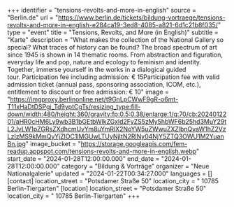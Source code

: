 +++
identifier = "tensions-revolts-and-more-in-english"
source = "Berlin.de"
url = "https://www.berlin.de/tickets/bildung-vortraege/tensions-revolts-and-more-in-english-e284ca19-3ed8-4085-a821-6d1c21b8f035/"
type = "event"
title = "Tensions, Revolts, and More (in English)"
subtitle = "Karte"
description = "What makes the collection of the National Gallery so special? What traces of history can be found? The broad spectrum of art since 1945 is shown in 14 thematic rooms. From abstraction and figuration, everyday life and pop, nature and ecology to feminism and identity. Together, immerse yourself in the works in a dialogical guided tour. Participation fee including admission: € 15Participation fee with valid admission ticket (annual pass, sponsoring association, ICOM, etc.), entitlement to discount or free admission: € 10"
image = "https://imgproxy.berlinonline.net/t9GnLpCWwF9gR-o6mt-T11xHaDtDSPgj_Td9yptCgTs/resizing_type:fill-down/width:480/height:360/gravity:fp:0.5:0.38/enlarge:1/q:70/cb:2024012201/aHR0cHM6Ly9wb3B1bGEtbWlkZGxld2FyZS5zMy5hbWF6b25hd3MuY29tL2JvLW1pZGRsZXdhcmUvYm8uYmRlX2NoYW5uZWwuZXZlbnQvaW1hZ2VzLzIzMS9kMmQyYjZlOC1lMGUwLTUyNjItN2RlNy04NjY5ZTQ3OWU1M2YuanBn.jpg"
image_bucket = "https://storage.googleapis.com/fem-readup.appspot.com/tensions-revolts-and-more-in-english.webp"
start_date = "2024-01-28T12:00:00.000"
end_date = "2024-01-28T12:00:00.000"
category = "Bildung & Vorträge"
organizer = "Neue Nationalgalerie"
updated = "2024-01-22T00:34:27.000"
languages = []
[contact]
location_street = "Potsdamer Straße 50"
location_city = " 10785 Berlin-Tiergarten"
[location]
location_street = "Potsdamer Straße 50"
location_city = " 10785 Berlin-Tiergarten"
+++